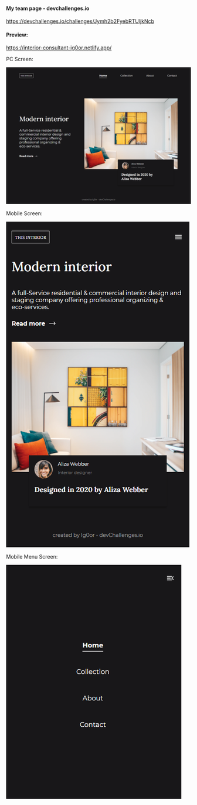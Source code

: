 #### My team page - devchallenges.io

https://devchallenges.io/challenges/Jymh2b2FyebRTUljkNcb

#### Preview:

https://interior-consultant-ig0or.netlify.app/

PC Screen:

![PC Screen](https://github.com/Ig0or/interior-consultant_devchallenges.io/blob/main/img/pc-screen.png)

Mobile Screen:

![Mobile Screen](https://github.com/Ig0or/interior-consultant_devchallenges.io/blob/main/img/mobile_screen.png)

Mobile Menu Screen:

![Mobile Menu Screen](https://github.com/Ig0or/interior-consultant_devchallenges.io/blob/main/img/mobile-menu-screen.PNG)
